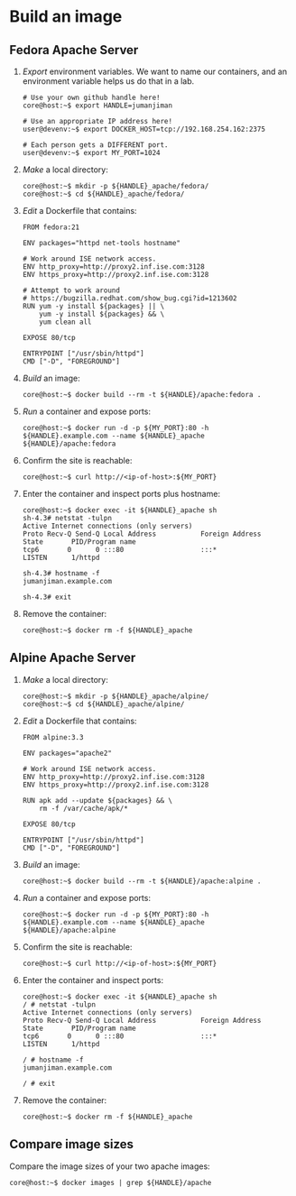 Build an image
==============


Fedora Apache Server
--------------------

1. *Export* environment variables. We want to name our containers,
   and an environment variable helps us do that in a lab.

    ```
    # Use your own github handle here!
    core@host:~$ export HANDLE=jumanjiman

    # Use an appropriate IP address here!
    user@devenv:~$ export DOCKER_HOST=tcp://192.168.254.162:2375

    # Each person gets a DIFFERENT port.
    user@devenv:~$ export MY_PORT=1024
    ```

1. *Make* a local directory:

    ```
    core@host:~$ mkdir -p ${HANDLE}_apache/fedora/
    core@host:~$ cd ${HANDLE}_apache/fedora/
    ```

1. *Edit* a Dockerfile that contains:

    ```
    FROM fedora:21

    ENV packages="httpd net-tools hostname"

    # Work around ISE network access.
    ENV http_proxy=http://proxy2.inf.ise.com:3128
    ENV https_proxy=http://proxy2.inf.ise.com:3128

    # Attempt to work around
    # https://bugzilla.redhat.com/show_bug.cgi?id=1213602
    RUN yum -y install ${packages} || \
        yum -y install ${packages} && \
        yum clean all

    EXPOSE 80/tcp

    ENTRYPOINT ["/usr/sbin/httpd"]
    CMD ["-D", "FOREGROUND"]

    ```

1. *Build* an image:

    ```
    core@host:~$ docker build --rm -t ${HANDLE}/apache:fedora .
    ```

1. *Run* a container and expose ports:

    ```
    core@host:~$ docker run -d -p ${MY_PORT}:80 -h ${HANDLE}.example.com --name ${HANDLE}_apache ${HANDLE}/apache:fedora
    ```

1. Confirm the site is reachable:

    ```
    core@host:~$ curl http://<ip-of-host>:${MY_PORT}
    ```

1. Enter the container and inspect ports plus hostname:

    ```
    core@host:~$ docker exec -it ${HANDLE}_apache sh
    sh-4.3# netstat -tulpn
    Active Internet connections (only servers)
    Proto Recv-Q Send-Q Local Address           Foreign Address         State       PID/Program name    
    tcp6       0      0 :::80                   :::*                    LISTEN      1/httpd             

    sh-4.3# hostname -f
    jumanjiman.example.com

    sh-4.3# exit
    ```

1. Remove the container:

    ```
    core@host:~$ docker rm -f ${HANDLE}_apache
    ```


Alpine Apache Server
--------------------

1. *Make* a local directory:

    ```
    core@host:~$ mkdir -p ${HANDLE}_apache/alpine/
    core@host:~$ cd ${HANDLE}_apache/alpine/
    ```

1. *Edit* a Dockerfile that contains:

    ```
    FROM alpine:3.3

    ENV packages="apache2"

    # Work around ISE network access.
    ENV http_proxy=http://proxy2.inf.ise.com:3128
    ENV https_proxy=http://proxy2.inf.ise.com:3128

    RUN apk add --update ${packages} && \
        rm -f /var/cache/apk/*

    EXPOSE 80/tcp

    ENTRYPOINT ["/usr/sbin/httpd"]
    CMD ["-D", "FOREGROUND"]
    ```

1. *Build* an image:

    ```
    core@host:~$ docker build --rm -t ${HANDLE}/apache:alpine .
    ```

1. *Run* a container and expose ports:

    ```
    core@host:~$ docker run -d -p ${MY_PORT}:80 -h ${HANDLE}.example.com --name ${HANDLE}_apache ${HANDLE}/apache:alpine
    ```

1. Confirm the site is reachable:

    ```
    core@host:~$ curl http://<ip-of-host>:${MY_PORT}
    ```

1. Enter the container and inspect ports:

    ```
    core@host:~$ docker exec -it ${HANDLE}_apache sh
    / # netstat -tulpn
    Active Internet connections (only servers)
    Proto Recv-Q Send-Q Local Address           Foreign Address         State       PID/Program name    
    tcp6       0      0 :::80                   :::*                    LISTEN      1/httpd             

    / # hostname -f
    jumanjiman.example.com

    / # exit
    ```

1. Remove the container:

    ```
    core@host:~$ docker rm -f ${HANDLE}_apache
    ```


Compare image sizes
-------------------

Compare the image sizes of your two apache images:

```
core@host:~$ docker images | grep ${HANDLE}/apache
```
